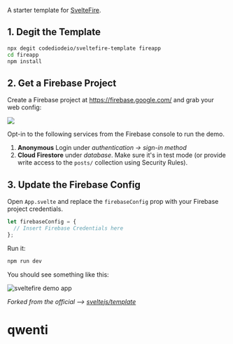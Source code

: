 A starter template for [SvelteFire](https://github.com/codediodeio/sveltefire). 

## 1. Degit the Template

```bash
npx degit codediodeio/sveltefire-template fireapp
cd fireapp
npm install
```

## 2. Get a Firebase Project

Create a Firebase project at https://firebase.google.com/ and grab your web config:

![](https://firebasestorage.googleapis.com/v0/b/firestarter-96e46.appspot.com/o/project-config.PNG?alt=media&token=5eabb205-7ba2-4fc3-905f-e9547055e754)

Opt-in to the following services from the Firebase console to run the demo. 

1. **Anonymous** Login under *authentication -> sign-in method*
1. **Cloud Firestore** under *database*. Make sure it's in test mode (or provide write access to the `posts/` collection using Security Rules).  


## 3. Update the Firebase Config

Open `App.svelte` and replace the `firebaseConfig` prop with your Firebase project credentials.

```js
let firebaseConfig = {
  // Insert Firebase Credentials here
};
```

Run it:

```bash
npm run dev
```

You should see something like this:

![sveltefire demo app](https://firebasestorage.googleapis.com/v0/b/sveltefire-testing.appspot.com/o/sveltefire-demo.gif?alt=media&token=d5ea2807-7c50-4f94-bc73-8698b9528902)

*Forked from the official --> [sveltejs/template](https://github.com/sveltejs/component-template)*
# qwenti
